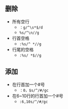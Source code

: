 ## 删除
+ 所有空行
  + `：g/^\s*$/d`
  + `%s/^\n//g`
+ 行首空格
  + `:%s/^ *//g` 
+ 行尾的空格
  + `:%s/ *$//g` 
  
## 添加
+ 在行首加一个#号
  + `：0，$s/^/#/gc`
+ 在6~10行的行首加一个#号
  + `:6,10s/^/#/gc`
